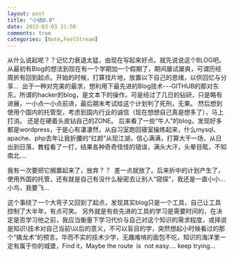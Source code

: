 ```yaml
---
layout: post
title: "小结0.0"
date: 2012-03-03 21:50
comments: true
categories: [Note,FeelStream]
---
```

从什么说起呢？？记忆力衰退太猛，由现在写起来好点。就先说说这个BLOG吧。从最初有Blog的想法到现在有一个学期加一个假期了，期间屡试屡爽，可谓历经周折有回到起点。开始的时候，打算找片地，放置以下自己的思绪，以供回忆与分享...  出于一种对完美的最求，想利用下最先进的Blog技术---GITHUB的那对东东。所谓的hacker的blog，是文本下的操作。可是经过了几日的钻研，只是略有进展，一小点一小点前进，最后期末考试给这个计划判了死刑，无果。 然后想到使用个国内的托管型，考虑到国内行业的诚信（现在想想自己真是想多了），马上打消。 还是在硬着头皮钻自己的ZONE。 后来看了一些“牛人”的blog，发现好多都是wordpress，于是心有凄凄然，从自习室跑回寝室操练起来，什么mysql、apache、php去年让我折腰的“红颜”从现江湖，信心满满，打算大干一场，从日出到日落，教程看了一打，结果各种奇奇怪怪的错误，满头大汗，头晕目眩，不知南北....
<!--more-->

我有一次要把它搁置起来了，放弃？？  差一点就放了。后来折中的计划产生了，使用外国的托管，还有就是自己有没什么秘密去让别人“窥探”，我还是一直小小...小鸟，我要飞...

这个事绕了一个大弯子又回到了起点，发现其实blog只是一个工具，自己让工具控制了大半年，有点可笑。 另外就是有些先进的工具的学习是需要时间的，在决定是否学习他之前，我应当衡量下学习代价与自己对这个知识的需求程度，或择说是知识\技术对自己当前\以后的意义，不可以盲目的学，突然想起小时候看过的那个“擒龙术”的预言。华而不实的技术少学，无趣难啃的面包不吃，知识的海洋里一定有属于你的城堡，Find it，Maybe the route  is  not easy.... keep trying...


